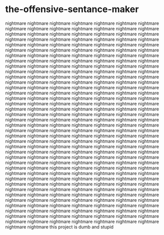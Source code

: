 # the-offensive-sentance-maker
nightmare nightmare nightmare nightmare nightmare nightmare nightmare nightmare nightmare nightmare nightmare nightmare nightmare nightmare nightmare nightmare nightmare nightmare nightmare nightmare nightmare nightmare nightmare nightmare nightmare nightmare nightmare nightmare nightmare nightmare nightmare nightmare nightmare nightmare nightmare nightmare nightmare nightmare nightmare nightmare nightmare nightmare nightmare nightmare nightmare nightmare nightmare nightmare nightmare nightmare nightmare nightmare nightmare nightmare nightmare nightmare nightmare nightmare nightmare nightmare nightmare nightmare nightmare nightmare nightmare nightmare nightmare nightmare nightmare nightmare nightmare nightmare nightmare nightmare nightmare nightmare
nightmare nightmare nightmare nightmare nightmare nightmare nightmare nightmare nightmare nightmare nightmare nightmare nightmare nightmare nightmare nightmare nightmare nightmare nightmare nightmare nightmare nightmare nightmare nightmare 
nightmare nightmare nightmare nightmare nightmare nightmare nightmare nightmare nightmare nightmare nightmare nightmare nightmare nightmare nightmare nightmare nightmare nightmare nightmare nightmare 
nightmare nightmare nightmare nightmare nightmare nightmare nightmare nightmare nightmare nightmare nightmare nightmare nightmare nightmare nightmare nightmare nightmare nightmare nightmare nightmare 
nightmare nightmare nightmare nightmare nightmare nightmare nightmare nightmare nightmare nightmare nightmare nightmare nightmare nightmare nightmare nightmare nightmare nightmare nightmare nightmare 
nightmare nightmare nightmare nightmare nightmare nightmare nightmare nightmare nightmare nightmare nightmare nightmare nightmare nightmare nightmare nightmare nightmare nightmare nightmare nightmare 
nightmare nightmare nightmare nightmare nightmare nightmare nightmare nightmare nightmare nightmare nightmare nightmare nightmare nightmare nightmare nightmare nightmare nightmare nightmare nightmare 
nightmare nightmare nightmare nightmare nightmare nightmare nightmare nightmare nightmare nightmare nightmare nightmare nightmare nightmare nightmare nightmare nightmare nightmare nightmare nightmare 
nightmare nightmare nightmare nightmare nightmare nightmare nightmare nightmare nightmare nightmare nightmare nightmare nightmare nightmare nightmare nightmare nightmare nightmare nightmare nightmare nightmare nightmare nightmare nightmare 
nightmare nightmare nightmare nightmare nightmare nightmare nightmare nightmare nightmare nightmare nightmare nightmare nightmare nightmare nightmare nightmare nightmare nightmare nightmare nightmare nightmare nightmare nightmare nightmare 
                                                                                    this project is dumb and stupid
